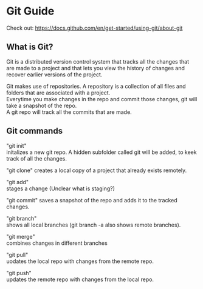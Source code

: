 # Git Guide

Check out: https://docs.github.com/en/get-started/using-git/about-git

## What is Git?

Git is a distributed version control system that tracks all the changes that are made to a project and that lets you view the hístory of changes and recover earlier versions of the project.

Git makes use of repositories. A repository is a collection of all files and folders that are associated with a project.  
Everytime you make changes in the repo and commit those changes, git will take a snapshot of the repo.  
A git repo will track all the commits that are made.

## Git commands

"git init"  
initalizes a new git repo. A hidden subfolder called git will be added, to keek track of all the changes.

"git clone"
creates a local copy of a project that already exists remotely.

"git add"  
stages a change (Unclear what is staging?)

"git commit"
saves a snapshot of the repo and adds it to the tracked changes.

"git branch"  
shows all local branches (git branch -a also shows remote branches).

"git merge"  
combines changes in different branches

"git pull"  
uodates the local repo with changes from the remote repo.

"git push"  
updates the remote repo with changes from the local repo.
